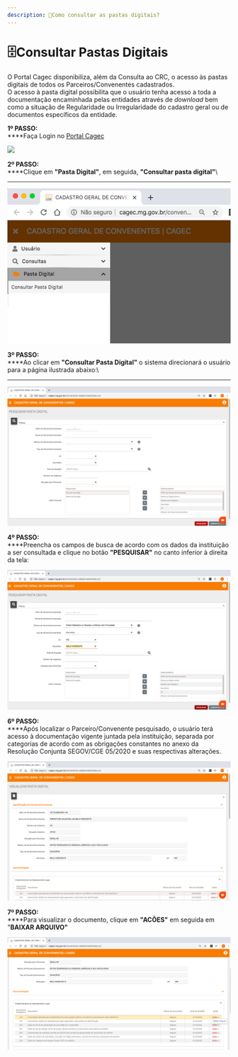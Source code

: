 ```yaml
---
description: 🤔Como consultar as pastas digitais?
---
```


# 🗄Consultar Pastas Digitais

O Portal Cagec disponibiliza, além da Consulta ao CRC, o acesso às pastas digitais de todos os Parceiros/Convenentes cadastrados.\
O acesso à pasta digital possibilita que o usuário tenha acesso a toda a documentação encaminhada pelas entidades através de _download_  bem como a situação de Regularidade ou Irregularidade do cadastro geral ou de documentos específicos da entidade.

**1º PASSO:** \
****Faça Login no [Portal Cagec ](http://www.portalcagec.mg.gov.br/)

![](<.gitbook/assets/Captura de Tela 2020-06-23 às 12.31.52.png>)

**2º PASSO:** \
****Clique em **"Pasta Digital"**, em seguida, **"Consultar pasta digital"**\
****

![](<.gitbook/assets/2 PASSO PASTAS DIGITAIS .png>)

**3º PASSO:**\
****Ao clicar em **"Consultar Pasta Digital"** o sistema direcionará o usuário para a página ilustrada abaixo:\
****

![](<.gitbook/assets/3 PASSO PASTAS DIGITAIS .png>)

**4º PASSO:**\
****Preencha os campos de busca de acordo com os dados da instituição a ser consultada e clique no botão **"PESQUISAR"** no canto inferior à direita da tela:

![](<.gitbook/assets/4 PASSO PASTAS DIGITAIS  (1).png>)

**6º PASSO:** \
****Após localizar o Parceiro/Convenente pesquisado, o usuário terá acesso à documentação vigente juntada pela instituição, separada por categorias de acordo com as obrigações constantes no anexo da Resolução Conjunta SEGOV/CGE 05/2020 e suas respectivas alterações.

![](<.gitbook/assets/6 PASSO PASTAS DIGITAIS.png>)

**7º PASSO:** \
****Para visualizar o documento, clique em **"ACÕES"** em seguida em "**BAIXAR ARQUIVO"**

![](<.gitbook/assets/8 PASSO PASTAS DIGITAIS.png>)
